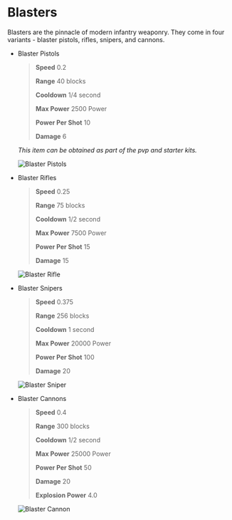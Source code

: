 # Blasters

Blasters are the pinnacle of modern infantry weaponry. They come in four variants - blaster pistols, rifles, snipers, and cannons.

- Blaster Pistols
    > **Speed** 0.2
    >
    > **Range** 40 blocks
    >
    > **Cooldown** 1/4 second
    >
    > **Max Power** 2500 Power
    >
    > **Power Per Shot** 10
    >
    > **Damage** 6

    *This item can be obtained as part of the pvp and starter kits.*

    ![Blaster Pistols](https://imgur.com/xKRkUdq.png)


- Blaster Rifles
    > **Speed** 0.25
    >
    > **Range** 75 blocks
    >
    > **Cooldown** 1/2 second
    >
    > **Max Power** 7500 Power
    >
    > **Power Per Shot** 15
    >
    > **Damage** 15

    ![Blaster Rifle](https://imgur.com/EKz1pu0.png)

- Blaster Snipers
    > **Speed** 0.375
    >
    > **Range** 256 blocks
    >
    > **Cooldown** 1 second
    >
    > **Max Power** 20000 Power
    >
    > **Power Per Shot** 100
    >
    > **Damage** 20

    ![Blaster Sniper](https://imgur.com/Ryzmsl7.png)



- Blaster Cannons
    > **Speed** 0.4
    >
    > **Range** 300 blocks
    >
    > **Cooldown** 1/2 second
    >
    > **Max Power** 25000 Power
    >
    > **Power Per Shot** 50
    >
    > **Damage** 20
    >
    > **Explosion Power** 4.0

    ![Blaster Cannon](https://imgur.com/JIV39Y0.png)